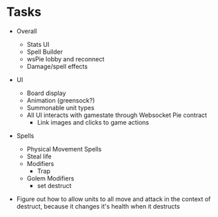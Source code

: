 # Tasks

- Overall

  - Stats UI
  - Spell Builder
  - wsPie lobby and reconnect
  - Damage/spell effects

- UI

  - Board display
  - Animation (greensock?)
  - Summonable unit types
  - All UI interacts with gamestate through Websocket Pie contract
    - Link images and clicks to game actions

- Spells

  - Physical Movement Spells
  - Steal life
  - Modifiers
    - Trap
  - Golem Modifiers
    - set destruct

- Figure out how to allow units to all move and attack in the context of destruct, because it changes it's health when it destructs
